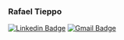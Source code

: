 ### Rafael Tieppo

[![Linkedin Badge](https://img.shields.io/badge/-Rafael%20Tieppo-6633cc?style=flat-square&logo=Linkedin&logoColor=white&link=https://www.linkedin.com/in/rafael-tieppo-4264071bb/)](https://www.linkedin.com/in/rafael-tieppo-4264071bb/) 
[![Gmail Badge](https://img.shields.io/badge/-rafaelbartieppo@gmail.com-6633cc?style=flat-square&logo=Gmail&logoColor=white&link=mailto:rafaelbartieppo@gmail.com)](mailto:rafaelbartieppo@gmail.com)

